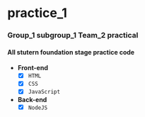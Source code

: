 # practice_1
### Group_1 subgroup_1 Team_2 practical
#### All stutern foundation stage practice code
* **Front-end**
  - [x] ```HTML```
  - [x] ```CSS```
  - [x] ```JavaScript```

* **Back-end**
  - [x] ```NodeJS```
